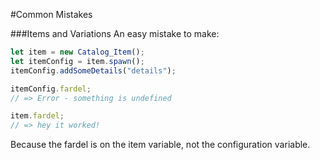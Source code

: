 #Common Mistakes

###Items and Variations
An easy mistake to make:

```js
let item = new Catalog_Item();
let itemConfig = item.spawn();
itemConfig.addSomeDetails("details");

itemConfig.fardel;
// => Error - something is undefined

item.fardel;
// => hey it worked!
```

Because the fardel is on the item variable, not the configuration variable.
